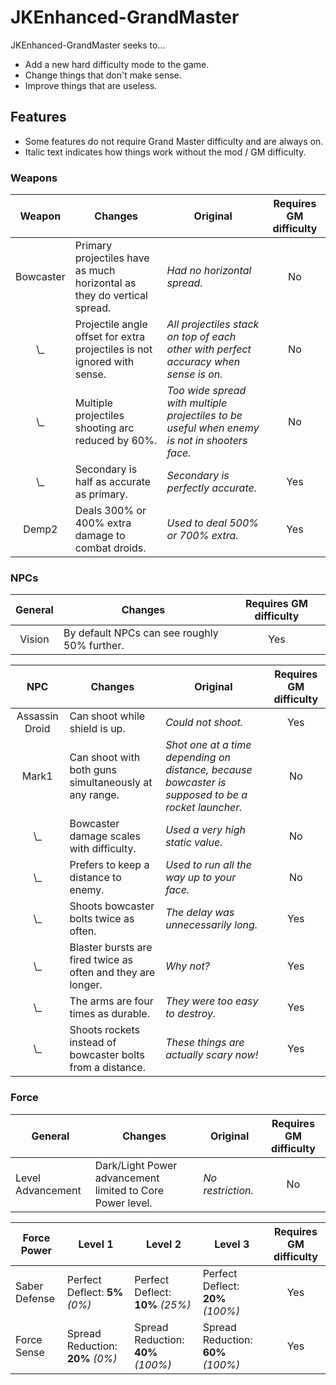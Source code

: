 # JKEnhanced-GrandMaster

JKEnhanced-GrandMaster seeks to...
* Add a new hard difficulty mode to the game.
* Change things that don't make sense.
* Improve things that are useless.

## Features

* Some features do not require Grand Master difficulty and are always on.
* Italic text indicates how things work without the mod / GM difficulty.

### Weapons
Weapon | Changes | Original | Requires GM difficulty
:---:|---|---|:---:
Bowcaster | Primary projectiles have as much horizontal as they do vertical spread. | *Had no horizontal spread.*  | No
 \\_ | Projectile angle offset for extra projectiles is not ignored with sense. | *All projectiles stack on top of each other with perfect accuracy when sense is on.* | No
 \\_ | Multiple projectiles shooting arc reduced by 60%. | *Too wide spread with multiple projectiles to be useful when enemy is not in shooters face.* | No
 \\_ | Secondary is half as accurate as primary. | *Secondary is perfectly accurate.* | Yes
Demp2 | Deals 300% or 400% extra damage to combat droids. | *Used to deal 500% or 700% extra.* | Yes

### NPCs
General | Changes | Requires GM difficulty
:---:|---|:---:
Vision | By default NPCs can see roughly 50% further. | Yes

NPC | Changes | Original | Requires GM difficulty
:---:|---|---|:---:
Assassin Droid | Can shoot while shield is up. | *Could not shoot.* | Yes
Mark1 | Can shoot with both guns simultaneously at any range. | *Shot one at a time depending on distance, because bowcaster is supposed to be a rocket launcher.* | No
 \\_ | Bowcaster damage scales with difficulty. | *Used a very high static value.* | No
 \\_ | Prefers to keep a distance to enemy. | *Used to run all the way up to your face.* | No
 \\_ | Shoots bowcaster bolts twice as often. | *The delay was unnecessarily long.* | Yes
 \\_ | Blaster bursts are fired twice as often and they are longer. | *Why not?* | Yes
 \\_ | The arms are four times as durable. | *They were too easy to destroy.* | Yes
 \\_ | Shoots rockets instead of bowcaster bolts from a distance. | *These things are actually scary now!* | Yes

### Force
General | Changes | Original | Requires GM difficulty
---|---|---|:---:
Level Advancement | Dark/Light Power advancement limited to Core Power level. | *No restriction.* | No

Force Power | Level 1 | Level 2 | Level 3 | Requires GM difficulty
---|---|---|---|:---:
Saber Defense | Perfect Deflect: **5%** *(0%)* | Perfect Deflect: **10%** *(25%)* | Perfect Deflect: **20%** *(100%)* | Yes
Force Sense | Spread Reduction: **20%** *(0%)* | Spread Reduction: **40%** *(100%)* | Spread Reduction: **60%** *(100%)* | Yes
